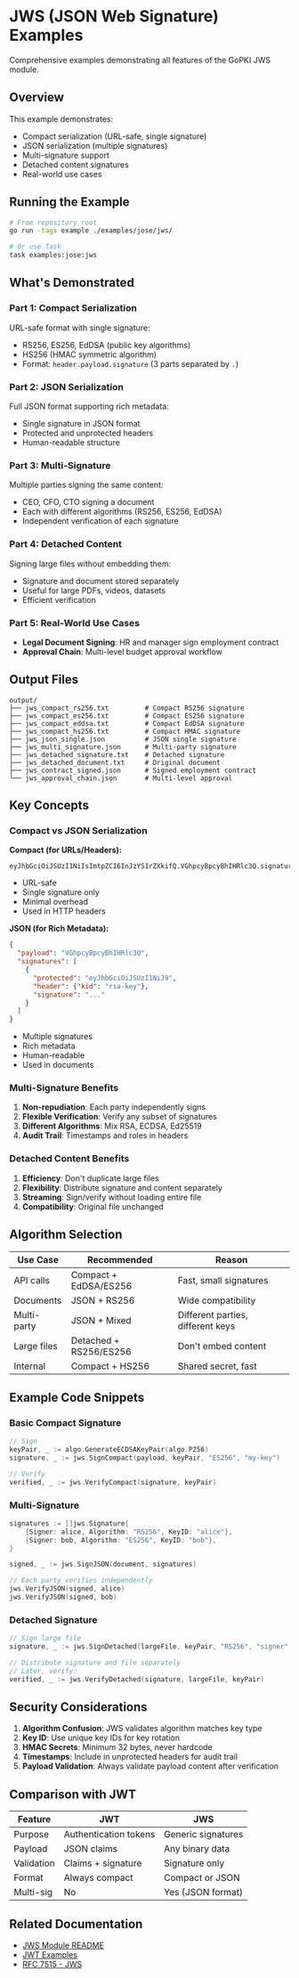 # JWS (JSON Web Signature) Examples

Comprehensive examples demonstrating all features of the GoPKI JWS module.

## Overview

This example demonstrates:
- Compact serialization (URL-safe, single signature)
- JSON serialization (multiple signatures)
- Multi-signature support
- Detached content signatures
- Real-world use cases

## Running the Example

```bash
# From repository root
go run -tags example ./examples/jose/jws/

# Or use Task
task examples:jose:jws
```

## What's Demonstrated

### Part 1: Compact Serialization
URL-safe format with single signature:
- RS256, ES256, EdDSA (public key algorithms)
- HS256 (HMAC symmetric algorithm)
- Format: `header.payload.signature` (3 parts separated by `.`)

### Part 2: JSON Serialization
Full JSON format supporting rich metadata:
- Single signature in JSON format
- Protected and unprotected headers
- Human-readable structure

### Part 3: Multi-Signature
Multiple parties signing the same content:
- CEO, CFO, CTO signing a document
- Each with different algorithms (RS256, ES256, EdDSA)
- Independent verification of each signature

### Part 4: Detached Content
Signing large files without embedding them:
- Signature and document stored separately
- Useful for large PDFs, videos, datasets
- Efficient verification

### Part 5: Real-World Use Cases
- **Legal Document Signing**: HR and manager sign employment contract
- **Approval Chain**: Multi-level budget approval workflow

## Output Files

```
output/
├── jws_compact_rs256.txt         # Compact RS256 signature
├── jws_compact_es256.txt         # Compact ES256 signature
├── jws_compact_eddsa.txt         # Compact EdDSA signature
├── jws_compact_hs256.txt         # Compact HMAC signature
├── jws_json_single.json          # JSON single signature
├── jws_multi_signature.json      # Multi-party signature
├── jws_detached_signature.txt    # Detached signature
├── jws_detached_document.txt     # Original document
├── jws_contract_signed.json      # Signed employment contract
└── jws_approval_chain.json       # Multi-level approval
```

## Key Concepts

### Compact vs JSON Serialization

**Compact (for URLs/Headers):**
```
eyJhbGciOiJSUzI1NiIsImtpZCI6InJzYS1rZXkifQ.VGhpcyBpcyBhIHRlc3Q.signature...
```
- URL-safe
- Single signature only
- Minimal overhead
- Used in HTTP headers

**JSON (for Rich Metadata):**
```json
{
  "payload": "VGhpcyBpcyBhIHRlc3Q",
  "signatures": [
    {
      "protected": "eyJhbGciOiJSUzI1NiJ9",
      "header": {"kid": "rsa-key"},
      "signature": "..."
    }
  ]
}
```
- Multiple signatures
- Rich metadata
- Human-readable
- Used in documents

### Multi-Signature Benefits

1. **Non-repudiation**: Each party independently signs
2. **Flexible Verification**: Verify any subset of signatures
3. **Different Algorithms**: Mix RSA, ECDSA, Ed25519
4. **Audit Trail**: Timestamps and roles in headers

### Detached Content Benefits

1. **Efficiency**: Don't duplicate large files
2. **Flexibility**: Distribute signature and content separately
3. **Streaming**: Sign/verify without loading entire file
4. **Compatibility**: Original file unchanged

## Algorithm Selection

| Use Case | Recommended | Reason |
|----------|------------|--------|
| API calls | Compact + EdDSA/ES256 | Fast, small signatures |
| Documents | JSON + RS256 | Wide compatibility |
| Multi-party | JSON + Mixed | Different parties, different keys |
| Large files | Detached + RS256/ES256 | Don't embed content |
| Internal | Compact + HS256 | Shared secret, fast |

## Example Code Snippets

### Basic Compact Signature

```go
// Sign
keyPair, _ := algo.GenerateECDSAKeyPair(algo.P256)
signature, _ := jws.SignCompact(payload, keyPair, "ES256", "my-key")

// Verify
verified, _ := jws.VerifyCompact(signature, keyPair)
```

### Multi-Signature

```go
signatures := []jws.Signature{
    {Signer: alice, Algorithm: "RS256", KeyID: "alice"},
    {Signer: bob, Algorithm: "ES256", KeyID: "bob"},
}

signed, _ := jws.SignJSON(document, signatures)

// Each party verifies independently
jws.VerifyJSON(signed, alice)
jws.VerifyJSON(signed, bob)
```

### Detached Signature

```go
// Sign large file
signature, _ := jws.SignDetached(largeFile, keyPair, "RS256", "signer")

// Distribute signature and file separately
// Later, verify:
verified, _ := jws.VerifyDetached(signature, largeFile, keyPair)
```

## Security Considerations

1. **Algorithm Confusion**: JWS validates algorithm matches key type
2. **Key ID**: Use unique key IDs for key rotation
3. **HMAC Secrets**: Minimum 32 bytes, never hardcode
4. **Timestamps**: Include in unprotected headers for audit trail
5. **Payload Validation**: Always validate payload content after verification

## Comparison with JWT

| Feature | JWT | JWS |
|---------|-----|-----|
| Purpose | Authentication tokens | Generic signatures |
| Payload | JSON claims | Any binary data |
| Validation | Claims + signature | Signature only |
| Format | Always compact | Compact or JSON |
| Multi-sig | No | Yes (JSON format) |

## Related Documentation

- [JWS Module README](../../../jose/jws/README.md)
- [JWT Examples](../jwt/doc.md)
- [RFC 7515 - JWS](https://tools.ietf.org/html/rfc7515)
